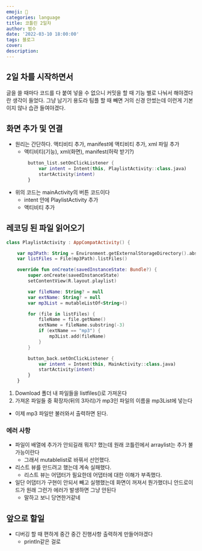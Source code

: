```yaml
---
emoji: 🏃
categories: language
title: 코틀린 2일차
author: 범수
date: '2022-03-10 18:00:00'
tags: 블로그
cover: 
description:
---
```


## 2일 차를 시작하면서

글을 쓸 때마다 코드를 다 붙여 넣을 수 없으니 커밋을 할 때 기능 별로 나눠서 해야겠다란 생각이 들었다. 그냥 남기기 용도라 팀플 할 때 빼면 거의 신경 안썼는데 이런게 기본이지 않나 습관 들여야겠다.

## 화면 추가 및 연결

- 원리는 간단하다. 액티비티 추가, manifest에 액티비티 추가, xml 파일 추가
  - 액티비티(기능), xml(화면), manifest(허락 받기?)

```kotlin
        button_list.setOnClickListener {
            var intent = Intent(this, PlaylistActivity::class.java)
            startActivity(intent)
        }
```

- 위의 코드는 mainActivity의 버튼 코드이다
  - intent 안에 PlaylistActivity 추가
  - 액티비티 추가

## 레코딩 된 파일 읽어오기

```kotlin
class PlaylistActivity : AppCompatActivity() {

    var mp3Path: String = Environment.getExternalStorageDirectory().absolutePath + "/Download/"
    var listFiles = File(mp3Path).listFiles()

    override fun onCreate(savedInstanceState: Bundle?) {
        super.onCreate(savedInstanceState)
        setContentView(R.layout.playlist)

        var fileName: String? = null
        var extName: String? = null
        var mp3List = mutableListOf<String>()

        for (file in listFiles) {
            fileName = file.getName()
            extName = fileName.substring(-3)
            if (extName == "mp3") {
                mp3List.add(fileName)
            }
        }

        button_back.setOnClickListener {
            var intent = Intent(this, MainActivity::class.java)
            startActivity(intent)
        }
    }
```

1. Download 폴더 내 파일들을 listfiles()로 가져온다
2. 가져온 파일들 중 확장자(뒤의 3자리)가 mp3인 파일의 이름을 mp3List에 넣는다

* 이제 mp3 파일만 불러와서 출력하면 된다.

### 에러 사항

* 파일이 배열에 추가가 안되길래 뭐지? 했는데 원래 코틀린에서 arraylist는 추가 불가능이란다
  * 그래서 mutablelist로 바꿔서 선언했다.
* 리스트 뷰를 만드려고 했는데 계속 실패했다. 
  * 리스트 뷰는 어댑터가 필요한데 어댑터에 대한 이해가 부족했다.
* 일단 어댑터가 구현이 안되서 빼고 실행했는데 화면이 꺼져서 뭔가했더니 안드로이드가 원래 그런가 에러가 발생하면 그냥 안된다
  * 말하고 보니 당연한거같네

## 앞으로 할일

* 디버깅 할 때 편하게 중간 중간 진행사항 출력하게 만들어야겠다
  * println같은 걸로